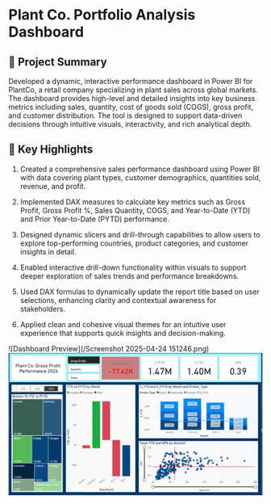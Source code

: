 # Plant Co. Portfolio Analysis Dashboard

## 🌿 Project Summary
Developed a dynamic, interactive performance dashboard in Power BI for PlantCo, a retail company specializing in plant sales across global markets. The dashboard provides high-level and detailed insights into key business metrics including sales, quantity, cost of goods sold (COGS), gross profit, and customer distribution. The tool is designed to support data-driven decisions through intuitive visuals, interactivity, and rich analytical depth.

## 📌 Key Highlights
1. Created a comprehensive sales performance dashboard using Power BI with data covering plant types, customer demographics, quantities sold, revenue, and profit.

2. Implemented DAX measures to calculate key metrics such as Gross Profit, Gross Profit %, Sales Quantity, COGS, and Year-to-Date (YTD) and Prior Year-to-Date (PYTD) performance.

3. Designed dynamic slicers and drill-through capabilities to allow users to explore top-performing countries, product categories, and customer insights in detail.

4. Enabled interactive drill-down functionality within visuals to support deeper exploration of sales trends and performance breakdowns.

5. Used DAX formulas to dynamically update the report title based on user selections, enhancing clarity and contextual awareness for stakeholders.

6. Applied clean and cohesive visual themes for an intuitive user experience that supports quick insights and decision-making.

![Dashboard Preview](/Screenshot 2025-04-24 151246.png)
![Dashboard Preview](/23.png)




